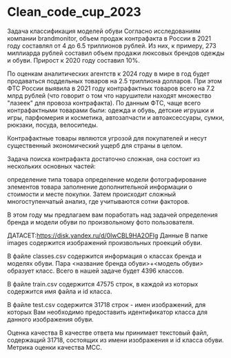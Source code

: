 # Clean_code_cup_2023
Задача классификация моделей обуви 
Согласно исследованиям компании brandmonitor, объем продаж контрафакта в России в 2021 году составлял от 4 до 6.5 триллионов рублей. Из них, к примеру, 273 миллиарда рублей составил объем продажи люксовых брендов одежды и обуви. Прирост к 2020 году составил 10%.

По оценкам аналитических агентств к 2024 году в мире в год будет продаваться поддельных товаров на 2.5 триллиона долларов. При этом ФТС России выявила в 2021 году контрафактных товаров всего на 7.2 млрд рублей (что говорит о том что нарушители находят множество "лазеек" для провоза контрафакта). По данным ФТС, чаще всего контрафактными товарами были: одежда и обувь, детские игрушки и игры, парфюмерия и косметика, автозапчасти и автоаксессуары, сумки, рюкзаки, посуда, велосипеды.

Контрафактные товары являются угрозой для покупателей и несут существенный экономический ущерб для страны в целом.

Задача поиска контрафакта достаточно сложная, она состоит из нескольких основных частей:

определение типа товара
определение модели
фотографирование элементов товара
заполнение дополнительной информации о стоимости и месте покупки.
Затем происходит сложный многоступенчатый анализ, где учитываются сотни факторов.

В этом году мы предлагаем вам поработать над задачей определения бренда и модели обуви по произвольному фото пользователя.

ДАТАСЕТ:https://disk.yandex.ru/d/0IwCBL9HA2OFlg
Данные
В папке images содержится изображений произвольных проекций обуви.

В файле classes.csv содержится информация о классах бренда и моделях обуви. Пара <название бренда обуви>+<модель обуви> образует класс. Всего в нашей задаче будет 4396 классов.

В файле train.csv содержится 47575 строк, в каждой из которых содержится имя файла и id класса.

В файле test.csv содержится 31718 строк - имен изображений, для которых Вам необходимо предоставить идентификатор класса для данного изображения обуви.

Оценка качества
В качестве ответа мы принимает текстовый файл, содержащий 31718, состоящих из имени изображения и id класса обуви. Метрика оценки качества MCC.
